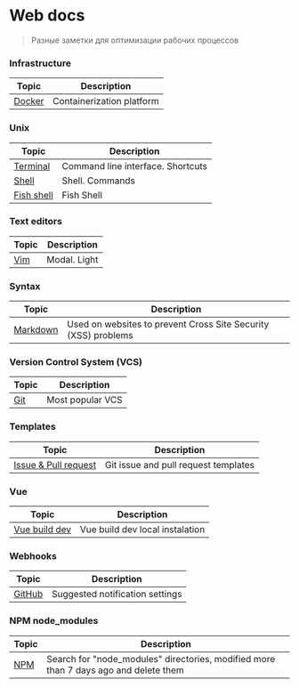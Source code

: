# Web docs

> Разные заметки для оптимизации рабочих процессов

### Infrastructure

| Topic     | Description |
|---|---|
|[Docker](/infrastructure/docker.md)| Containerization platform|

### Unix

| Topic     | Description |
|---|---|
|[Terminal](/unix/terminal.md)| Command line interface. Shortcuts|
|[Shell](/unix/shell.md)| Shell. Commands|
|[Fish shell](/unix/fish.md)| Fish Shell|

### Text editors

| Topic     | Description |
|---|---|
|[Vim](/text-editors/vim.md)| Modal. Light

### Syntax

| Topic     | Description |
|---|---|
|[Markdown](/syntax/markdown.md)| Used on websites to prevent Cross Site Security (XSS) problems

### Version Control System (VCS)

| Topic  | Description |
|---|---|
|[Git](/vcs/git.md)| Most popular VCS |

### Templates

| Topic  | Description |
|---|---|
|[Issue & Pull request](/git-template/readme.md)| Git issue and pull request templates |

### Vue

| Topic  | Description |
|---|---|
|[Vue build dev](/vue/vue-build-dev.md)| Vue build dev local instalation

### Webhooks

| Topic  | Description |
|---|---|
|[GitHub](/webhooks/github.png)| Suggested notification settings |

### NPM node_modules 

| Topic  | Description |
|---|---|
|[NPM](/npm/npm-delete.md)| Search for "node_modules" directories, modified more than 7 days ago and delete them|
